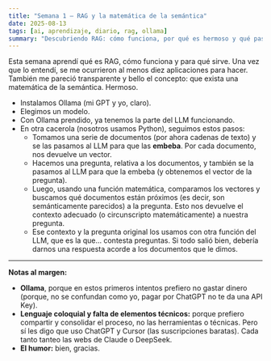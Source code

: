 ```yaml
---
title: "Semana 1 – RAG y la matemática de la semántica"
date: 2025-08-13
tags: [ai, aprendizaje, diario, rag, ollama]
summary: "Descubriendo RAG: cómo funciona, por qué es hermoso y qué pasos seguimos para hacerlo andar."
---
```


Esta semana aprendí qué es RAG, cómo funciona y para qué sirve. Una vez que lo entendí, se me ocurrieron al menos diez aplicaciones para hacer.
También me pareció transparente y bello el concepto: que exista una matemática de la semántica. Hermoso.

- Instalamos Ollama (mi GPT y yo, claro).
- Elegimos un modelo.
- Con Ollama prendido, ya tenemos la parte del LLM funcionando.
- En otra cacerola (nosotros usamos Python), seguimos estos pasos:
  - Tomamos una serie de documentos (por ahora cadenas de texto) y se las pasamos al LLM para que las **embeba**. Por cada documento, nos devuelve un vector.
  - Hacemos una pregunta, relativa a los documentos, y también se la pasamos al LLM para que la embeba (y obtenemos el vector de la pregunta).
  - Luego, usando una función matemática, comparamos los vectores y buscamos qué documentos están próximos (es decir, son semánticamente parecidos) a la pregunta. Esto nos devuelve el contexto adecuado (o circunscripto matemáticamente) a nuestra pregunta.
  - Ese contexto y la pregunta original los usamos con otra función del LLM, que es la que… contesta preguntas.
    Si todo salió bien, debería darnos una respuesta acorde a los documentos que le dimos.

---

**Notas al margen:**

- **Ollama**, porque en estos primeros intentos prefiero no gastar dinero (porque, no se confundan como yo, pagar por ChatGPT no te da una API Key).
- **Lenguaje coloquial y falta de elementos técnicos:** porque prefiero compartir y consolidar el proceso, no las herramientas o técnicas. Pero sí les digo que uso ChatGPT y Cursor (las suscripciones baratas). Cada tanto tanteo las webs de Claude o DeepSeek.
- **El humor:** bien, gracias.
